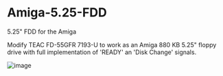 # Amiga-5.25-FDD
5.25" FDD for the Amiga


Modify TEAC FD-55GFR 7193-U to work as an Amiga 880 KB 5.25" floppy drive with full implementation of 'READY' an 'Disk Change' signals.


![image](https://user-images.githubusercontent.com/50587843/149619220-2ef26599-12cf-459b-8a82-10303b5ddd4b.png)
